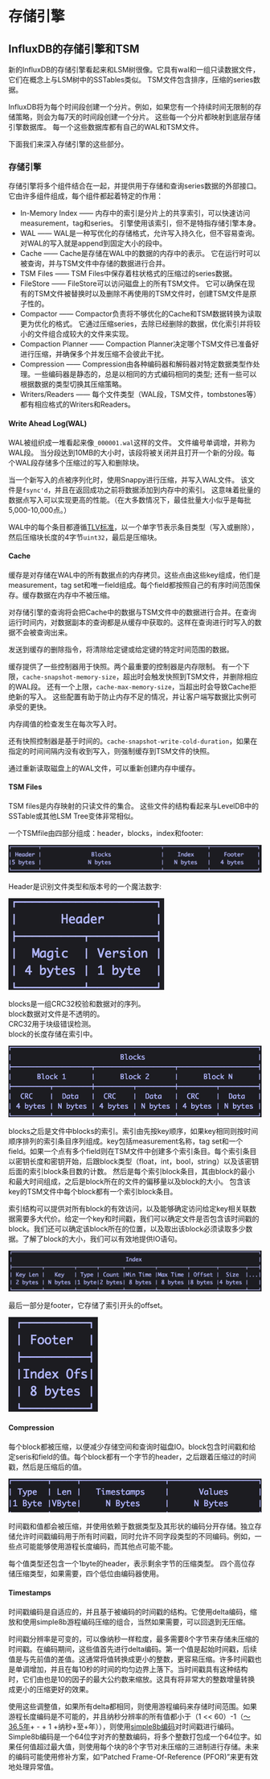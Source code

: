 # 存储引擎

## InfluxDB的存储引擎和TSM

新的InfluxDB的存储引擎看起来和LSM树很像。它具有wal和一组只读数据文件，它们在概念上与LSM树中的SSTables类似。 TSM文件包含排序，压缩的series数据。

InfluxDB将为每个时间段创建一个分片。例如，如果您有一个持续时间无限制的存储策略，则会为每7天的时间段创建一个分片。 这些每一个分片都映射到底层存储引擎数据库。 每一个这些数据库都有自己的WAL和TSM文件。 

下面我们来深入存储引擎的这些部分。

### 存储引擎
存储引擎将多个组件结合在一起，并提供用于存储和查询series数据的外部接口。 它由许多组件组成，每个组件都起着特定的作用：
 
 * In-Memory Index —— 内存中的索引是分片上的共享索引，可以快速访问measurement，tag和series。 引擎使用该索引，但不是特指存储引擎本身。
* WAL —— WAL是一种写优化的存储格式，允许写入持久化，但不容易查询。 对WAL的写入就是append到固定大小的段中。
* Cache —— Cache是存储在WAL中的数据的内存中的表示。 它在运行时可以被查询，并与TSM文件中存储的数据进行合并。
* TSM Files —— TSM Files中保存着柱状格式的压缩过的series数据。
* FileStore —— FileStore可以访问磁盘上的所有TSM文件。 它可以确保在现有的TSM文件被替换时以及删除不再使用的TSM文件时，创建TSM文件是原子性的。
* Compactor —— Compactor负责将不够优化的Cache和TSM数据转换为读取更为优化的格式。 它通过压缩series，去除已经删除的数据，优化索引并将较小的文件组合成较大的文件来实现。
* Compaction Planner —— Compaction Planner决定哪个TSM文件已准备好进行压缩，并确保多个并发压缩不会彼此干扰。
* Compression —— Compression由各种编码器和解码器对特定数据类型作处理。一些编码器是静态的，总是以相同的方式编码相同的类型; 还有一些可以根据数据的类型切换其压缩策略。
* Writers/Readers —— 每个文件类型（WAL段，TSM文件，tombstones等）都有相应格式的Writers和Readers。

#### Write Ahead Log(WAL)
WAL被组织成一堆看起来像`_000001.wal`这样的文件。 文件编号单调增，并称为WAL段。 当分段达到10MB的大小时，该段将被关闭并且打开一个新的分段。每个WAL段存储多个压缩过的写入和删除块。

当一个新写入的点被序列化时，使用Snappy进行压缩，并写入WAL文件。 该文件是`fsync'd`，并且在返回成功之前将数据添加到内存中的索引。 这意味着批量的数据点写入可以实现更高的性能。（在大多数情况下，最佳批量大小似乎是每批5,000-10,000点。）

WAL中的每个条目都遵循[TLV标准](https://en.wikipedia.org/wiki/Type-length-value)，以一个单字节表示条目类型（写入或删除），然后压缩块长度的4字节`uint32`，最后是压缩块。

#### Cache
缓存是对存储在WAL中的所有数据点的内存拷贝。这些点由这些key组成，他们是measurement，tag set和唯一field组成。每个field都按照自己的有序时间范围保存。缓存数据在内存中不被压缩。

对存储引擎的查询将会把Cache中的数据与TSM文件中的数据进行合并。在查询运行时间内，对数据副本的查询都是从缓存中获取的。这样在查询进行时写入的数据不会被查询出来。

发送到缓存的删除指令，将清除给定键或给定键的特定时间范围的数据。

缓存提供了一些控制器用于快照。两个最重要的控制器是内存限制。 有一个下限，`cache-snapshot-memory-size`，超出时会触发快照到TSM文件，并删除相应的WAL段。 还有一个上限，`cache-max-memory-size`，当超出时会导致Cache拒绝新的写入。 这些配置有助于防止内存不足的情况，并让客户端写数据比实例可承受的更快。

内存阈值的检查发生在每次写入时。

还有快照控制器是基于时间的。`cache-snapshot-write-cold-duration`，如果在指定的时间间隔内没有收到写入，则强制缓存到TSM文件的快照。

通过重新读取磁盘上的WAL文件，可以重新创建内存中缓存。

#### TSM Files
TSM files是内存映射的只读文件的集合。 这些文件的结构看起来与LevelDB中的SSTable或其他LSM Tree变体非常相似。

一个TSMfile由四部分组成：header，blocks，index和footer:

![](images/TSM_sections.png)

Header是识别文件类型和版本号的一个魔法数字:

![](images/TSM_header.png)

blocks是一组CRC32校验和数据对的序列。  
block数据对文件是不透明的。   
CRC32用于块级错误检测。  
block的长度存储在索引中。

![](images/TSM_blocks.png)

blocks之后是文件中blocks的索引。索引由先按key顺序，如果key相同则按时间顺序排列的索引条目序列组成。key包括measurement名称，tag set和一个field。如果一个点有多个field则在TSM文件中创建多个索引条目。每个索引条目以密钥长度和密钥开始，后跟block类型（float，int，bool，string）以及该密钥后面的索引block条目数的计数。 然后是每个索引block条目，其由block的最小和最大时间组成，之后是block所在的文件的偏移量以及block的大小。 包含该key的TSM文件中每个block都有一个索引block条目。

索引结构可以提供对所有block的有效访问，以及能够确定访问给定key相关联数据需要多大代价。给定一个key和时间戳，我们可以确定文件是否包含该时间戳的block。我们还可以确定该block所在的位置，以及取出该block必须读取多少数据。了解了block的大小，我们可以有效地提供IO语句。 

![](images/TSM_index.png)

最后一部分是footer，它存储了索引开头的offset。

![](images/TSM_footer.png)

#### Compression
每个block都被压缩，以便减少存储空间和查询时磁盘IO。block包含时间戳和给定seris和field的值。每个block都有一个字节的header，之后跟着压缩过的时间戳，然后是压缩后的值。

![](images/TSM_compression.png)

时间戳和值都会被压缩，并使用依赖于数据类型及其形状的编码分开存储。独立存储允许时间戳编码用于所有时间戳，同时允许不同字段类型的不同编码。例如，一些点可能能够使用游程长度编码，而其他点可能不能。

每个值类型还包含一个1byte的header，表示剩余字节的压缩类型。 四个高位存储压缩类型，如果需要，四个低位由编码器使用。

#### Timestamps
时间戳编码是自适应的，并且基于被编码的时间戳的结构。它使用delta编码，缩放和使用simple8b游程编码压缩的组合，当然如果需要，可以回退到无压缩。

时间戳分辨率是可变的，可以像纳秒一样粒度，最多需要8个字节来存储未压缩的时间戳。在编码期间，这些值首先进行delta编码。第一个值是起始时间戳，后续值是与先前值的差值。这通常将值转换成更小的整数，更容易压缩。许多时间戳也是单调增加，并且在每10秒的时间的均匀边界上落下。当时间戳具有这种结构时，它们由也是10的因子的最大公约数来缩放。这具有将非常大的整数增量转换成更小的压缩更好的效果。

使用这些调整值，如果所有delta都相同，则使用游程编码来存储时间范围。如果游程长度编码是不可能的，并且纳秒分辨率的所有值都小于（1 << 60）-1（[〜36.5年](https://www.wolframalpha.com/input/?i=\(1+%3C%3C+60)+ - + 1 +纳秒+至+年）），则使用[simple8b编码](https://github.com/jwilder/encoding/tree/master/simple8b)对时间戳进行编码。 Simple8b编码是一个64位字对齐的整数编码，将多个整数打包成一个64位字。如果任何值超过最大值，则使用每个块的8个字节对未压缩的三进制进行存储。未来的编码可能使用修补方案，如“Patched Frame-Of-Reference (PFOR)”来更有效地处理异常值。

